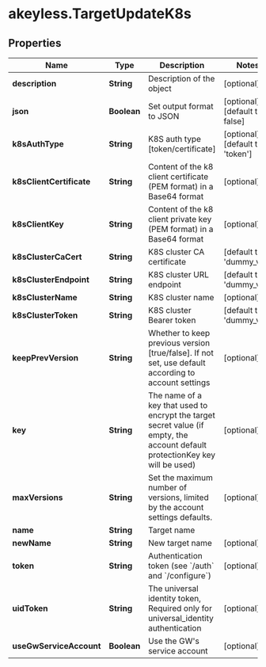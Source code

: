 # akeyless.TargetUpdateK8s

## Properties

Name | Type | Description | Notes
------------ | ------------- | ------------- | -------------
**description** | **String** | Description of the object | [optional] 
**json** | **Boolean** | Set output format to JSON | [optional] [default to false]
**k8sAuthType** | **String** | K8S auth type [token/certificate] | [optional] [default to &#39;token&#39;]
**k8sClientCertificate** | **String** | Content of the k8 client certificate (PEM format) in a Base64 format | [optional] 
**k8sClientKey** | **String** | Content of the k8 client private key (PEM format) in a Base64 format | [optional] 
**k8sClusterCaCert** | **String** | K8S cluster CA certificate | [default to &#39;dummy_val&#39;]
**k8sClusterEndpoint** | **String** | K8S cluster URL endpoint | [default to &#39;dummy_val&#39;]
**k8sClusterName** | **String** | K8S cluster name | [optional] 
**k8sClusterToken** | **String** | K8S cluster Bearer token | [default to &#39;dummy_val&#39;]
**keepPrevVersion** | **String** | Whether to keep previous version [true/false]. If not set, use default according to account settings | [optional] 
**key** | **String** | The name of a key that used to encrypt the target secret value (if empty, the account default protectionKey key will be used) | [optional] 
**maxVersions** | **String** | Set the maximum number of versions, limited by the account settings defaults. | [optional] 
**name** | **String** | Target name | 
**newName** | **String** | New target name | [optional] 
**token** | **String** | Authentication token (see &#x60;/auth&#x60; and &#x60;/configure&#x60;) | [optional] 
**uidToken** | **String** | The universal identity token, Required only for universal_identity authentication | [optional] 
**useGwServiceAccount** | **Boolean** | Use the GW&#39;s service account | [optional] 


